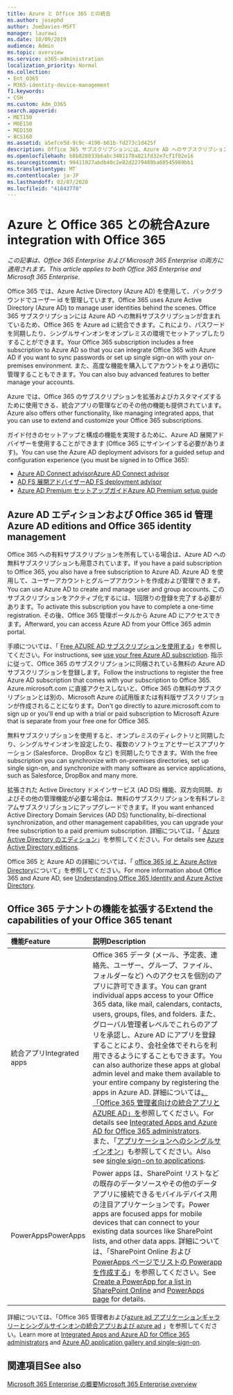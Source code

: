 ```yaml
---
title: Azure と Office 365 との統合
ms.author: josephd
author: JoeDavies-MSFT
manager: laurawi
ms.date: 10/09/2019
audience: Admin
ms.topic: overview
ms.service: o365-administration
localization_priority: Normal
ms.collection:
- Ent_O365
- M365-identity-device-management
f1.keywords:
- CSH
ms.custom: Adm_O365
search.appverid:
- MET150
- MOE150
- MED150
- BCS160
ms.assetid: a5efce5d-9c9c-4190-b61b-fd273c1d425f
description: Office 365 サブスクリプションには、Azure AD へのサブスクリプションが含まれています。 オンプレミス環境でパスワード同期またはシングルサインオンを行う場合は、Office 365 を Azure AD と統合します。
ms.openlocfilehash: b8b828033b6abc3481170a821fd32e7cf1f02e16
ms.sourcegitcommit: 99411927abdb40c2e82d2279489ba60545989bb1
ms.translationtype: MT
ms.contentlocale: ja-JP
ms.lasthandoff: 02/07/2020
ms.locfileid: "41843778"
---
```

# <a name="azure-integration-with-office-365"></a><span data-ttu-id="7143b-104">Azure と Office 365 との統合</span><span class="sxs-lookup"><span data-stu-id="7143b-104">Azure integration with Office 365</span></span>

<span data-ttu-id="7143b-105">*この記事は、Office 365 Enterprise および Microsoft 365 Enterprise の両方に適用されます。*</span><span class="sxs-lookup"><span data-stu-id="7143b-105">*This article applies to both Office 365 Enterprise and Microsoft 365 Enterprise.*</span></span>

<span data-ttu-id="7143b-106">Office 365 では、Azure Active Directory (Azure AD) を使用して、バックグラウンドでユーザー id を管理しています。</span><span class="sxs-lookup"><span data-stu-id="7143b-106">Office 365 uses Azure Active Directory (Azure AD) to manage user identities behind the scenes.</span></span> <span data-ttu-id="7143b-107">Office 365 サブスクリプションには Azure AD への無料サブスクリプションが含まれているため、Office 365 を Azure ad に統合できます。これにより、パスワードを同期したり、シングルサインオンをオンプレミスの環境でセットアップしたりすることができます。</span><span class="sxs-lookup"><span data-stu-id="7143b-107">Your Office 365 subscription includes a free subscription to Azure AD so that you can integrate Office 365 with Azure AD if you want to sync passwords or set up single sign-on with your on-premises environment.</span></span> <span data-ttu-id="7143b-108">また、高度な機能を購入してアカウントをより適切に管理することもできます。</span><span class="sxs-lookup"><span data-stu-id="7143b-108">You can also buy advanced features to better manage your accounts.</span></span>
  
<span data-ttu-id="7143b-109">Azure では、Office 365 のサブスクリプションを拡張およびカスタマイズするために使用できる、統合アプリの管理などのその他の機能も提供されています。</span><span class="sxs-lookup"><span data-stu-id="7143b-109">Azure also offers other functionality, like managing integrated apps, that you can use to extend and customize your Office 365 subscriptions.</span></span>
  
<span data-ttu-id="7143b-110">ガイド付きのセットアップと構成の機能を実現するために、Azure AD 展開アドバイザーを使用することができます (Office 365 にサインインする必要があります)。</span><span class="sxs-lookup"><span data-stu-id="7143b-110">You can use the Azure AD deployment advisors for a guided setup and configuration experience (you must be signed in to Office 365):</span></span>

 - [<span data-ttu-id="7143b-111">Azure AD Connect advisor</span><span class="sxs-lookup"><span data-stu-id="7143b-111">Azure AD Connect advisor</span></span>](https://aka.ms/aadconnectpwsync)
 - [<span data-ttu-id="7143b-112">AD FS 展開アドバイザー</span><span class="sxs-lookup"><span data-stu-id="7143b-112">AD FS deployment advisor</span></span>](https://aka.ms/adfsguidance)
 - [<span data-ttu-id="7143b-113">Azure AD Premium セットアップガイド</span><span class="sxs-lookup"><span data-stu-id="7143b-113">Azure AD Premium setup guide</span></span>](https://aka.ms/aadpguidance)
  
## <a name="azure-ad-editions-and-office-365-identity-management"></a><span data-ttu-id="7143b-114">Azure AD エディションおよび Office 365 id 管理</span><span class="sxs-lookup"><span data-stu-id="7143b-114">Azure AD editions and Office 365 identity management</span></span>

<span data-ttu-id="7143b-115">Office 365 への有料サブスクリプションを所有している場合は、Azure AD への無料サブスクリプションも用意されています。</span><span class="sxs-lookup"><span data-stu-id="7143b-115">If you have a paid subscription to Office 365, you also have a free subscription to Azure AD.</span></span> <span data-ttu-id="7143b-116">Azure AD を使用して、ユーザーアカウントとグループアカウントを作成および管理できます。</span><span class="sxs-lookup"><span data-stu-id="7143b-116">You can use Azure AD to create and manage user and group accounts.</span></span> <span data-ttu-id="7143b-117">このサブスクリプションをアクティブ化するには、1回限りの登録を完了する必要があります。</span><span class="sxs-lookup"><span data-stu-id="7143b-117">To activate this subscription you have to complete a one-time registration.</span></span> <span data-ttu-id="7143b-118">その後、Office 365 管理ポータルから Azure AD にアクセスできます。</span><span class="sxs-lookup"><span data-stu-id="7143b-118">Afterward, you can access Azure AD from your Office 365 admin portal.</span></span> 

<span data-ttu-id="7143b-119">手順については、「 [Free AZURE AD サブスクリプションを使用する](https://go.microsoft.com/fwlink/p/?LinkId=617127)」を参照してください。</span><span class="sxs-lookup"><span data-stu-id="7143b-119">For instructions, see [use your free Azure AD subscription](https://go.microsoft.com/fwlink/p/?LinkId=617127).</span></span> <span data-ttu-id="7143b-120">指示に従って、Office 365 のサブスクリプションに同梱されている無料の Azure AD サブスクリプションを登録します。</span><span class="sxs-lookup"><span data-stu-id="7143b-120">Follow the instructions to register the free Azure AD subscription that comes with your subscription to Office 365.</span></span> <span data-ttu-id="7143b-121">Azure.microsoft.com に直接アクセスしないと、Office 365 の無料のサブスクリプションとは別の、Microsoft Azure の試用版または有料版サブスクリプションが作成されることになります。</span><span class="sxs-lookup"><span data-stu-id="7143b-121">Don't go directly to azure.microsoft.com to sign up or you'll end up with a trial or paid subscription to Microsoft Azure that is separate from your free one for Office 365.</span></span> 
  
<span data-ttu-id="7143b-122">無料サブスクリプションを使用すると、オンプレミスのディレクトリと同期したり、シングルサインオンを設定したり、複数のソフトウェアとサービスアプリケーション (Salesforce、DropBox など) を同期したりできます。</span><span class="sxs-lookup"><span data-stu-id="7143b-122">With the free subscription you can synchronize with on-premises directories, set up single sign-on, and synchronize with many software as service applications, such as Salesforce, DropBox and many more.</span></span>
  
<span data-ttu-id="7143b-123">拡張された Active Directory ドメインサービス (AD DS) 機能、双方向同期、およびその他の管理機能が必要な場合は、無料のサブスクリプションを有料プレミアムサブスクリプションにアップグレードできます。</span><span class="sxs-lookup"><span data-stu-id="7143b-123">If you want enhanced Active Directory Domain Services (AD DS) functionality, bi-directional synchronization, and other management capabilities, you can upgrade your free subscription to a paid premium subscription.</span></span> <span data-ttu-id="7143b-124">詳細については、「 [Azure Active Directory のエディション](https://azure.microsoft.com/pricing/details/active-directory/)」を参照してください。</span><span class="sxs-lookup"><span data-stu-id="7143b-124">For details see [Azure Active Directory editions](https://azure.microsoft.com/pricing/details/active-directory/).</span></span>
  
<span data-ttu-id="7143b-125">Office 365 と Azure AD の詳細については、「 [office 365 id と Azure Active Directory](https://docs.microsoft.com/office365/enterprise/about-office-365-identity)について」を参照してください。</span><span class="sxs-lookup"><span data-stu-id="7143b-125">For more information about Office 365 and Azure AD, see [Understanding Office 365 Identity and Azure Active Directory](https://docs.microsoft.com/office365/enterprise/about-office-365-identity).</span></span>
  
## <a name="extend-the-capabilities-of-your-office-365-tenant"></a><span data-ttu-id="7143b-126">Office 365 テナントの機能を拡張する</span><span class="sxs-lookup"><span data-stu-id="7143b-126">Extend the capabilities of your Office 365 tenant</span></span>

|<span data-ttu-id="7143b-127">**機能**</span><span class="sxs-lookup"><span data-stu-id="7143b-127">**Feature**</span></span>|<span data-ttu-id="7143b-128">**説明**</span><span class="sxs-lookup"><span data-stu-id="7143b-128">**Description**</span></span>|
|:-----|:-----|
|<span data-ttu-id="7143b-129">統合アプリ</span><span class="sxs-lookup"><span data-stu-id="7143b-129">Integrated apps</span></span>  <br/> |<span data-ttu-id="7143b-130">Office 365 データ (メール、予定表、連絡先、ユーザー、グループ、ファイル、フォルダーなど) へのアクセスを個別のアプリに許可できます。</span><span class="sxs-lookup"><span data-stu-id="7143b-130">You can grant individual apps access to your Office 365 data, like mail, calendars, contacts, users, groups, files, and folders.</span></span> <span data-ttu-id="7143b-131">また、グローバル管理者レベルでこれらのアプリを承認し、Azure AD にアプリを登録することにより、会社全体でそれらを利用できるようにすることもできます。</span><span class="sxs-lookup"><span data-stu-id="7143b-131">You can also authorize these apps at global admin level and make them available to your entire company by registering the apps in Azure AD.</span></span> <span data-ttu-id="7143b-132">詳細については[、「Office 365 管理者向けの統合アプリと AZURE AD」を](https://support.office.com/article/cb2250e3-451e-416f-bf4e-363549652c2a)参照してください。</span><span class="sxs-lookup"><span data-stu-id="7143b-132">For details see [Integrated Apps and Azure AD for Office 365 administrators](https://support.office.com/article/cb2250e3-451e-416f-bf4e-363549652c2a).</span></span>  <br/> <span data-ttu-id="7143b-133">また、「[アプリケーションへのシングルサインオン](https://go.microsoft.com/fwlink/p/?LinkId=698604)」も参照してください。</span><span class="sxs-lookup"><span data-stu-id="7143b-133">Also see [single sign-on to applications](https://go.microsoft.com/fwlink/p/?LinkId=698604).</span></span>  <br/> |
|<span data-ttu-id="7143b-134">PowerApps</span><span class="sxs-lookup"><span data-stu-id="7143b-134">PowerApps</span></span>  <br/> | <span data-ttu-id="7143b-135">Power apps は、SharePoint リストなどの既存のデータソースやその他のデータアプリに接続できるモバイルデバイス用の注目アプリケーションです。</span><span class="sxs-lookup"><span data-stu-id="7143b-135">Power apps are focused apps for mobile devices that can connect to your existing data sources like SharePoint lists, and other data apps.</span></span> <span data-ttu-id="7143b-136">詳細については、「SharePoint Online および[PowerApps ページ](https://powerapps.microsoft.com/)[でリストの Powerapp を作成する](https://support.office.com/article/9338b2d2-67ac-4b81-8e67-97da27e5e9ab)」を参照してください。</span><span class="sxs-lookup"><span data-stu-id="7143b-136">See [Create a PowerApp for a list in SharePoint Online](https://support.office.com/article/9338b2d2-67ac-4b81-8e67-97da27e5e9ab) and [PowerApps page](https://powerapps.microsoft.com/) for details.</span></span>  <br/> |
   
<span data-ttu-id="7143b-137">詳細については、「Office 365 管理者および[azure ad アプリケーションギャラリーとシングルサインオン](https://docs.microsoft.com/azure/active-directory/manage-apps/what-is-single-sign-on)[の統合アプリおよび azure ad](integrated-apps-and-azure-ads.md) 」を参照してください。</span><span class="sxs-lookup"><span data-stu-id="7143b-137">Learn more at [Integrated Apps and Azure AD for Office 365 administrators](integrated-apps-and-azure-ads.md) and [Azure AD application gallery and single-sign-on](https://docs.microsoft.com/azure/active-directory/manage-apps/what-is-single-sign-on).</span></span>

## <a name="see-also"></a><span data-ttu-id="7143b-138">関連項目</span><span class="sxs-lookup"><span data-stu-id="7143b-138">See also</span></span>

[<span data-ttu-id="7143b-139">Microsoft 365 Enterprise の概要</span><span class="sxs-lookup"><span data-stu-id="7143b-139">Microsoft 365 Enterprise overview</span></span>](https://docs.microsoft.com/microsoft-365/enterprise/microsoft-365-overview)
